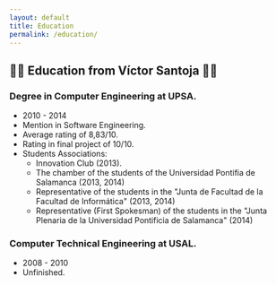 ```yaml
---
layout: default
title: Education
permalink: /education/
---
```


## :notebook_with_decorative_cover::notebook_with_decorative_cover: Education from Víctor Santoja :notebook_with_decorative_cover::notebook_with_decorative_cover:

### Degree in Computer Engineering at UPSA.
* 2010 - 2014
* Mention in Software Engineering.
* Average rating of 8,83/10.
* Rating in final project of 10/10.
* Students Associations:
  * Innovation Club (2013).
  * The chamber of the students of the Universidad Pontifia de Salamanca (2013, 2014)
  * Representative of the students in the "Junta de Facultad de la Facultad de Informática" (2013, 2014)
  * Representative (First Spokesman) of the students in the "Junta Plenaria de la Universidad Pontificia de Salamanca" (2014)

### Computer Technical Engineering at USAL.
* 2008 - 2010
* Unfinished.
